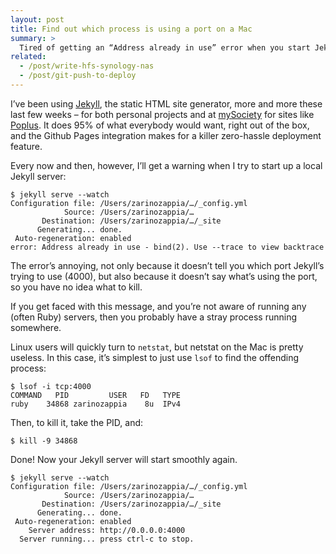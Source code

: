 ```yaml
---
layout: post
title: Find out which process is using a port on a Mac
summary: >
  Tired of getting an “Address already in use” error when you start Jekyll on your Mac? Use this handy command to track down the cause, and get your server back up and running.
related:
  - /post/write-hfs-synology-nas
  - /post/git-push-to-deploy
---
```


I’ve been using [Jekyll](http://jekyllrb.com/), the static HTML site generator, more and more these last few weeks – for both personal projects and at [mySociety](http://mysociety.org/) for sites like [Poplus](http://poplus.org/). It does 95% of what everybody would want, right out of the box, and the Github Pages integration makes for a killer zero-hassle deployment feature.

Every now and then, however, I’ll get a warning when I try to start up a local Jekyll server:

~~~
$ jekyll serve --watch
Configuration file: /Users/zarinozappia/…/_config.yml
            Source: /Users/zarinozappia/…
       Destination: /Users/zarinozappia/…/_site
      Generating... done.
 Auto-regeneration: enabled
error: Address already in use - bind(2). Use --trace to view backtrace
~~~

The error’s annoying, not only because it doesn’t tell you which port Jekyll’s trying to use (4000), but also because it doesn’t say what’s using the port, so you have no idea what to kill.

If you get faced with this message, and you’re not aware of running any (often Ruby) servers, then you probably have a stray process running somewhere.

Linux users will quickly turn to `netstat`, but netstat on the Mac is pretty useless. In this case, it’s simplest to just use `lsof` to find the offending process:

~~~
$ lsof -i tcp:4000
COMMAND   PID         USER   FD   TYPE
ruby    34868 zarinozappia    8u  IPv4
~~~

Then, to kill it, take the PID, and:

~~~
$ kill -9 34868
~~~

Done! Now your Jekyll server will start smoothly again.

~~~
$ jekyll serve --watch
Configuration file: /Users/zarinozappia/…/_config.yml
            Source: /Users/zarinozappia/…
       Destination: /Users/zarinozappia/…/_site
      Generating... done.
 Auto-regeneration: enabled
    Server address: http://0.0.0.0:4000
  Server running... press ctrl-c to stop.
~~~
